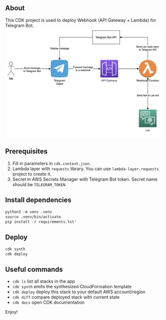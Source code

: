## About
This CDK project is used to deploy Webhook (API Gateway + Lambda) for Telegram Bot. 
![Architecture](./webhook_diagram.png)

## Prerequisites
1) Fill in parameters in `cdk.context.json`.
2) Lambda layer with `requests` library. You can use `lambda-layer-requests` project to create it.
3) Secret in AWS Secrets Manager with Telegram Bot token. Secret name should be `TELEGRAM_TOKEN`.

## Install dependencies
```
python3 -m venv .venv
source .venv/bin/activate
pip install -r requirements.txt'

```

## Deploy
```
cdk synth
cdk deploy
```

## Useful commands

 * `cdk ls`          list all stacks in the app
 * `cdk synth`       emits the synthesized CloudFormation template
 * `cdk deploy`      deploy this stack to your default AWS account/region
 * `cdk diff`        compare deployed stack with current state
 * `cdk docs`        open CDK documentation

Enjoy!
